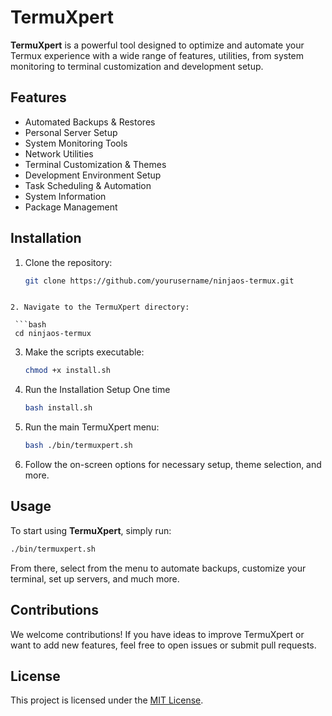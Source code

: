 # **TermuXpert**

**TermuXpert** is a powerful tool designed to optimize and automate your Termux experience with a wide range of features, utilities, from system monitoring to terminal customization and development setup.

## **Features**

- Automated Backups & Restores
- Personal Server Setup
- System Monitoring Tools
- Network Utilities
- Terminal Customization & Themes
- Development Environment Setup
- Task Scheduling & Automation
- System Information
- Package Management

## **Installation**

1. Clone the repository:

   ```bash
   git clone https://github.com/yourusername/ninjaos-termux.git
  ```

2. Navigate to the TermuXpert directory:

   ```bash
   cd ninjaos-termux
   ```

3. Make the scripts executable:

   ```bash
   chmod +x install.sh
   ```

4. Run the Installation Setup One time
   ```bash
   bash install.sh
   ```
5. Run the main TermuXpert menu:

   ```bash
   bash ./bin/termuxpert.sh
   ```

6. Follow the on-screen options for necessary setup, theme selection, and more.

## **Usage**

To start using **TermuXpert**, simply run:

```bash
./bin/termuxpert.sh
```

From there, select from the menu to automate backups, customize your terminal, set up servers, and much more.

## **Contributions**

We welcome contributions! If you have ideas to improve TermuXpert or want to add new features, feel free to open issues or submit pull requests.

## **License**

This project is licensed under the [MIT License](LICENSE).